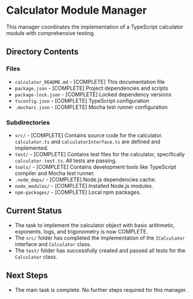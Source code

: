 # Calculator Module Manager

This manager coordinates the implementation of a TypeScript calculator module with comprehensive testing.

## Directory Contents

### Files
- `calculator_README.md` - [COMPLETE] This documentation file
- `package.json` - [COMPLETE] Project dependencies and scripts
- `package-lock.json` - [COMPLETE] Locked dependency versions
- `tsconfig.json` - [COMPLETE] TypeScript configuration
- `.mocharc.json` - [COMPLETE] Mocha test runner configuration

### Subdirectories
- `src/` - [COMPLETE] Contains source code for the calculator. `calculator.ts` and `calculatorInterface.ts` are defined and implemented.
- `test/` - [COMPLETE] Contains test files for the calculator, specifically `calculator.test.ts`. All tests are passing.
- `tools/` - [COMPLETE] Contains development tools like TypeScript compiler and Mocha test runner.
- `.node_deps/` - [COMPLETE] Node.js dependencies cache.
- `node_modules/` - [COMPLETE] Installed Node.js modules.
- `npm-packages/` - [COMPLETE] Local npm packages.

## Current Status
- The task to implement the calculator object with basic arithmetic, exponents, logs, and trigonometry is now COMPLETE.
- The `src/` folder has completed the implementation of the `ICalculator` interface and `Calculator` class.
- The `test/` folder has successfully created and passed all tests for the `Calculator` class.

## Next Steps
- The main task is complete. No further steps required for this manager.